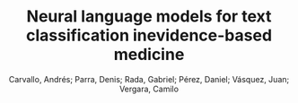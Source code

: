 ---
paperId: 62
author: Carvallo, Andrés; Parra, Denis; Rada, Gabriel; Pérez, Daniel; Vásquez, Juan;  Vergara, Camilo 
publicationauthor: Carvallo, A. et al.
title: Neural language models for text classification inevidence-based medicine
pdf: carvallo_longPresentation_62.pdf
poster: carvallo_longPresentation_62.png
alt: --
type: Oral
topic: Machine Learning
link: https://research.latinxinai.org/papers/neurips/2020/pdf/carvallo_longPresentation_62.pdf
conference: neurips
year: 2020
tags: neurips-2020
location: Virtual
---